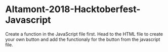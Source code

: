 # Altamont-2018-Hacktoberfest-Javascript
Create a function in the JavaScript file first.
Head to the HTML file to create your own button and add the functionaly for the button from the javascript file. 
